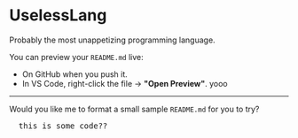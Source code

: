 # UselessLang
Probably the most unappetizing programming language.

You can preview your `README.md` live:
- On GitHub when you push it.
- In VS Code, right-click the file → **"Open Preview"**.
 yooo
---

Would you like me to format a small sample `README.md` for you to try?

<pre>
  this is some code??
</pre>
